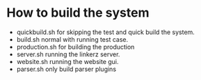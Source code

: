 <h1>How to build the system</h1>
<ul>
	<li>
		quickbuild.sh for skipping the test and quick build the system.
	</li>
	<li>
		build.sh normal with running test case.
	</li>
	<li>
		production.sh for building the production
	</li>
	<li>
		server.sh running the linkerz server.
	</li>
	<li>
	    website.sh running the website gui.
	</li>
	<li>
	    parser.sh only build parser plugins
	</li>
</ul>